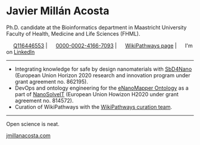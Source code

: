 # Javier Millán Acosta 
Ph.D. candidate at the Bioinformatics department in Maastricht University Faculty of Health, Medicine and Life Sciences (FHML). 

<img src='https://upload.wikimedia.org/wikipedia/commons/thumb/6/66/Wikidata-logo-en.svg/1200px-Wikidata-logo-en.svg.png' width=15/> [Q116446553](https://www.wikidata.org/wiki/Q116446553) | <img src='https://scholia.toolforge.org/static/images/orcid.svg' width=15/> [0000-0002-4166-7093](https://orcid.org/0000-0002-4166-7093) | <img src='https://avatars.githubusercontent.com/u/4193922?s=200&v=4' width=15> [WikiPathways page](https://www.wikipathways.org/authors/Jmillanacosta.html) | <img src='https://upload.wikimedia.org/wikipedia/commons/thumb/c/ca/LinkedIn_logo_initials.png/640px-LinkedIn_logo_initials.png' width=15> I'm on [LinkedIn](https://www.linkedin.com/in/javier-millanacosta/)

_____________


- Integrating knowledge for safe by design nanomaterials with [SbD4Nano](https://www.sbd4nano.eu/) (European Union Horizon 2020 research and innovation program under grant agreement no. 862195).
- DevOps and ontology engineering for the [eNanoMapper Ontology](https://github.com/enanomapper/ontologies) as a part of [NanoSolveIT](https://nanosolveit.eu/) (European Union Howizon H2020 under grant agreement no. 814572).
- Curation of WikiPathways with the [WikiPathways curation team](https://github.com/wikipathways/wikipathways-help/discussions).

______________
Open science is neat.

[jmillanacosta.com](https://www.jmillanacosta.com)
